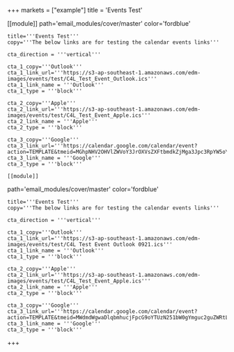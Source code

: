 +++
markets = ["example"]
title = 'Events Test'

[[module]]
path='email_modules/cover/master'
color='fordblue'

	title='''Events Test'''
	copy='''The below links are for testing the calendar events links'''

	cta_direction = '''vertical'''

	cta_1_copy='''Outlook'''
	cta_1_link_url='''https://s3-ap-southeast-1.amazonaws.com/edm-images/events/test/C4L_Test_Event_Outlook.ics'''
	cta_1_link_name = '''Outlook'''
	cta_1_type = '''block'''

	cta_2_copy='''Apple'''
	cta_2_link_url='''https://s3-ap-southeast-1.amazonaws.com/edm-images/events/test/C4L_Test_Event_Apple.ics'''
	cta_2_link_name = '''Apple'''
	cta_2_type = '''block'''

	cta_3_copy='''Google'''
	cta_3_link_url='''https://calendar.google.com/calendar/event?action=TEMPLATE&tmeid=MGhpNHV2OHVlZWVoY3JrOXVsZXFtbmdkZjMga3Jpc3RpYW5oYWx0ZUBt&tmsrc=kristianhalte%40gmail.com'''
	cta_3_link_name = '''Google'''
	cta_3_type = '''block'''
    
    [[module]]
path='email_modules/cover/master'
color='fordblue'

	title='''Events Test'''
	copy='''The below links are for testing the calendar events links'''

	cta_direction = '''vertical'''

	cta_1_copy='''Outlook'''
	cta_1_link_url='''https://s3-ap-southeast-1.amazonaws.com/edm-images/events/test/C4L Test Event Outlook 0921.ics'''
	cta_1_link_name = '''Outlook'''
	cta_1_type = '''block''' 

	cta_2_copy='''Apple'''
	cta_2_link_url='''https://s3-ap-southeast-1.amazonaws.com/edm-images/events/test/C4L_Test_Event_Apple.ics'''
	cta_2_link_name = '''Apple'''
	cta_2_type = '''block'''

	cta_3_copy='''Google'''
	cta_3_link_url='''https://calendar.google.com/calendar/event?action=TEMPLATE&tmeid=MWdmdWgwaDlqbmhucjFpcG9oYTUzN251bW0gYmguc2guZWRtLnVhdEBt&tmsrc=bh.sh.edm.uat%40gmail.com'''
	cta_3_link_name = '''Google'''
	cta_3_type = '''block'''
    

+++